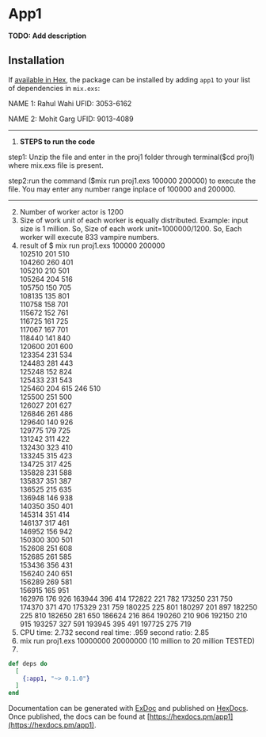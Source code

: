# App1

**TODO: Add description**

## Installation

If [available in Hex](https://hex.pm/docs/publish), the package can be installed
by adding `app1` to your list of dependencies in `mix.exs`:

NAME 1: Rahul Wahi
UFID: 3053-6162

NAME 2: Mohit Garg
UFID: 9013-4089

*************************************************************************************************************************
1. **STEPS to run the code**
  
step1: Unzip the file and enter in the proj1 folder through terminal($cd proj1) where mix.exs file is present.

step2:run the command ($mix run proj1.exs 100000 200000) to execute the file. You may enter any number range inplace of 100000 and 200000.

**************************************************************************************************************************

2. Number of worker actor is 1200
3. Size of work unit of each worker is equally distributed. Example: input size is 1 million. So, Size of each work unit=1000000/1200.      So, Each worker will execute 833 vampire numbers.
4. result of $ mix run proj1.exs 100000 200000 <br/>
    102510 201 510 <br />
    104260 260 401 <br />
    105210 210 501 <br />
    105264 204 516 <br />
    105750 150 705 <br />
    108135 135 801 <br />
    110758 158 701 <br />
    115672 152 761 <br />
    116725 161 725 <br />
    117067 167 701 <br />
    118440 141 840 <br />
    120600 201 600 <br />
    123354 231 534 <br />
    124483 281 443 <br />
    125248 152 824 <br />
    125433 231 543 <br />
    125460 204 615 246 510 <br />
    125500 251 500 <br />
    126027 201 627 <br />
    126846 261 486 <br />
    129640 140 926 <br />
    129775 179 725 <br />
    131242 311 422 <br />
    132430 323 410 <br />
    133245 315 423 <br />
    134725 317 425 <br />
    135828 231 588 <br />
    135837 351 387 <br />
    136525 215 635 <br />
    136948 146 938 <br />
    140350 350 401 <br />
    145314 351 414 <br />
    146137 317 461 <br />
    146952 156 942 <br />
    150300 300 501 <br />
    152608 251 608 <br />
    152685 261 585 <br />
    153436 356 431 <br />
    156240 240 651 <br />
    156289 269 581 <br />
    156915 165 951 <br />
    162976 176 926
    163944 396 414
    172822 221 782
    173250 231 750
    174370 371 470
    175329 231 759
    180225 225 801
    180297 201 897
    182250 225 810
    182650 281 650
    186624 216 864
    190260 210 906
    192150 210 915
    193257 327 591
    193945 395 491
    197725 275 719 <br />
5. CPU time: 2.732 second
   real time: .959 second
   ratio: 2.85
6. mix run proj1.exs 10000000 20000000 (10 million to 20 million TESTED)
7.

```elixir
def deps do
  [
    {:app1, "~> 0.1.0"}
  ]
end
```

Documentation can be generated with [ExDoc](https://github.com/elixir-lang/ex_doc)
and published on [HexDocs](https://hexdocs.pm). Once published, the docs can
be found at [https://hexdocs.pm/app1](https://hexdocs.pm/app1).

